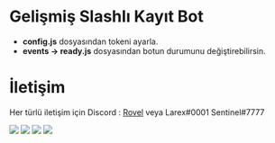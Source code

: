 # Gelişmiş Slashlı Kayıt Bot

- **config.js** dosyasından tokeni ayarla.
- **events -> ready.js** dosyasından botun durumunu değiştirebilirsin.

# İletişim

Her türlü iletişim için Discord : [Rovel](https://discord.gg/TMwtSm4Qdz) veya Larex#0001 Sentinel#7777


![](https://img.shields.io/github/stars/larexq/slash-kayit) ![](https://img.shields.io/github/forks/larexq/slash-kayit) ![](https://img.shields.io/github/v/tag/larexq/slash-kayit) ![](https://img.shields.io/github/issues/larexq/slash-kayit)
